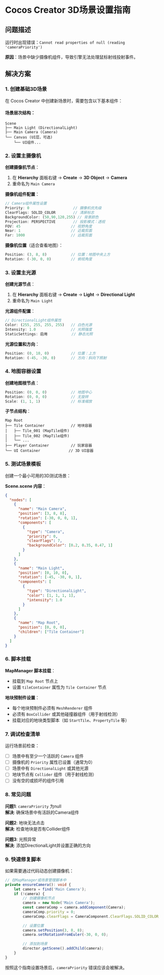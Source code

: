 # Cocos Creator 3D场景设置指南

## 问题描述
运行时出现错误：`Cannot read properties of null (reading 'cameraPriority')`

**原因**：场景中缺少摄像机组件，导致引擎无法处理鼠标射线投射事件。

## 解决方案

### 1. 创建基础3D场景

在 Cocos Creator 中创建新场景时，需要包含以下基本组件：

#### 场景层次结构：
```
Scene
├── Main Light (DirectionalLight)
├── Main Camera (Camera)
└── Canvas (UI层，可选)
    └── UI组件...
```

### 2. 设置主摄像机

**创建摄像机节点**：
1. 在 **Hierarchy** 面板右键 → **Create** → **3D Object** → **Camera**
2. 重命名为 `Main Camera`

**摄像机组件配置**：
```typescript
// Camera组件属性设置
Priority: 0                    // 摄像机优先级
ClearFlags: SOLID_COLOR        // 清屏标志  
BackgroundColor: (50,90,120,255) // 背景颜色
Projection: PERSPECTIVE        // 投影模式：透视
FOV: 45                       // 视野角度
Near: 1                       // 近裁剪面
Far: 1000                     // 远裁剪面
```

**摄像机位置**（适合查看地图）：
```typescript
Position: (3, 8, 8)           // 位置：地图中央上方
Rotation: (-30, 0, 0)         // 俯视角度
```

### 3. 设置主光源

**创建光源节点**：
1. 在 **Hierarchy** 面板右键 → **Create** → **Light** → **Directional Light**  
2. 重命名为 `Main Light`

**光源组件配置**：
```typescript
// DirectionalLight组件属性
Color: (255, 255, 255, 255)   // 白色光源
Intensity: 1.0                // 光照强度
StaticSettings: 启用           // 静态光照
```

**光源位置和方向**：
```typescript
Position: (0, 10, 0)          // 位置：上方
Rotation: (-45, -30, 0)       // 方向：斜向下照射
```

### 4. 地图容器设置

**创建地图根节点**：
```typescript
Position: (0, 0, 0)           // 地图中心
Rotation: (0, 0, 0)           // 无旋转  
Scale: (1, 1, 1)              // 标准缩放
```

**子节点结构**：
```
Map Root
├── Tile Container            // 地块容器
│   ├── Tile_001 (MapTile组件)
│   ├── Tile_002 (MapTile组件)
│   └── ...
├── Player Container          // 玩家容器
└── UI Container             // 3D UI容器
```

### 5. 测试场景模板

创建一个最小可用的3D测试场景：

**Scene.scene 内容**：
```json
{
  "nodes": [
    {
      "name": "Main Camera",
      "position": [3, 8, 8],
      "rotation": [-30, 0, 0, 1],
      "components": [
        {
          "type": "Camera",
          "priority": 0,
          "clearFlags": 7,
          "backgroundColor": [0.2, 0.35, 0.47, 1]
        }
      ]
    },
    {
      "name": "Main Light", 
      "position": [0, 10, 0],
      "rotation": [-45, -30, 0, 1],
      "components": [
        {
          "type": "DirectionalLight",
          "color": [1, 1, 1, 1],
          "intensity": 1.0
        }
      ]
    },
    {
      "name": "Map Root",
      "position": [0, 0, 0],
      "children": ["Tile Container"]
    }
  ]
}
```

### 6. 脚本挂载

**MapManager 脚本挂载**：
- 挂载到 `Map Root` 节点上
- 设置 `tileContainer` 属性为 `Tile Container` 节点

**地块预制件设置**：
- 每个地块预制件必须有 `MeshRenderer` 组件
- 必须有 `BoxCollider` 或其他碰撞器组件（用于射线检测）
- 挂载对应的地块类型脚本（如 `StartTile`、`PropertyTile` 等）

### 7. 调试检查清单

运行场景前检查：

- [ ] 场景中有至少一个活跃的 `Camera` 组件
- [ ] 摄像机的 `Priority` 属性已设置（通常为0）
- [ ] 场景中有 `DirectionalLight` 或其他光源
- [ ] 地块节点有 `Collider` 组件（用于射线检测）
- [ ] 没有空的或损坏的组件引用

### 8. 常见问题

**问题1**: `cameraPriority` 为null  
**解决**: 确保场景中有活跃的Camera组件

**问题2**: 地块无法点击  
**解决**: 检查地块是否有Collider组件

**问题3**: 光照异常  
**解决**: 添加DirectionalLight并设置正确的方向

### 9. 快速修复脚本

如果需要通过代码动态创建摄像机：

```typescript
// 在MapManager或场景管理脚本中
private ensureCamera(): void {
    let camera = find('Main Camera');
    if (!camera) {
        // 创建摄像机节点
        camera = new Node('Main Camera');
        const cameraComp = camera.addComponent(Camera);
        cameraComp.priority = 0;
        cameraComp.clearFlags = CameraComponent.ClearFlags.SOLID_COLOR;
        
        // 设置位置
        camera.setPosition(3, 8, 8);
        camera.setRotationFromEuler(-30, 0, 0);
        
        // 添加到场景
        director.getScene().addChild(camera);
    }
}
```

按照这个指南设置场景后，`cameraPriority` 错误应该会被解决。